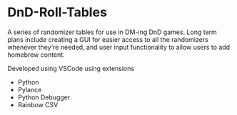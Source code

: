# DnD-Roll-Tables
A series of randomizer tables for use in DM-ing DnD games. Long term plans include creating a GUI for easier access to all the randomizers whenever they're needed, and user input functionality to allow users to add homebrew content.

Developed using VSCode using extensions
- Python
- Pylance
- Python Debugger
- Rainbow CSV
